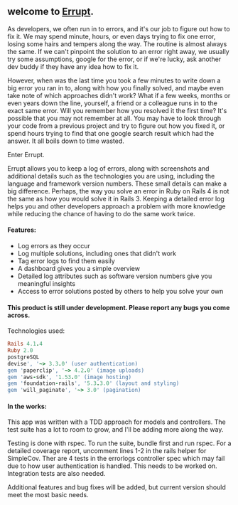 ## welcome to [Errupt](http://infinite-lake-6652.herokuapp.com/).


As developers, we often run in to errors, and it's our job to figure out how to fix it. We may spend minute, hours, or even days trying to fix one error, losing some hairs and tempers along the way. The routine is almost always the same. If we can't pinpoint the solution to an error right away, we usually try some assumptions, google for the error, or if we're lucky, ask another dev buddy if they have any idea how to fix it.

However, when was the last time you took a few minutes to write down a big error you ran in to, along with how you finally solved, and maybe even take note of which approaches didn't work? What if a few weeks, months or even years down the line, yourself, a friend or a colleague runs in to the exact same error. Will you remember how you resolved it the first time? It's possible that you may not remember at all. You may have to look through your code from a previous project and try to figure out how you fixed it, or spend hours trying to find that one google search result which had the answer. It all boils down to time wasted.

Enter Errupt.

Errupt allows you to keep a log of errors, along with screenshots and additional details such as the technologies you are using, including the language and framework version numbers. These small details can make a big difference. Perhaps, the way you solve an error in Ruby on Rails 4 is not the same as how you would solve it in Rails 3. Keeping a detailed error log helps you and other developers approach a problem with more knowledge while reducing the chance of having to do the same work twice.

#### Features:

* Log errors as they occur
* Log multiple solutions, including ones that didn't work
* Tag error logs to find them easily
* A dashboard gives you a simple overview
* Detailed log attributes such as software version numbers give you meaningful insights
* Access to error solutions posted by others to help you solve your own

#### This product is still under development. Please report any bugs you come across.

Technologies used:

``` ruby
Rails 4.1.4
Ruby 2.0
postgreSQL
devise', '~> 3.3.0' (user authentication)
gem 'paperclip', '~> 4.2.0' (image uploads)
gem 'aws-sdk', '1.53.0' (image hosting)
gem 'foundation-rails', '5.3.3.0' (layout and styling)
gem 'will_paginate', '~> 3.0' (pagination)
```

#### In the works:

This app was written with a TDD approach for models and controllers. The test suite has a lot to room to grow, and I'll be adding more along the way. 

Testing is done with rspec. To run the suite, bundle first and run rspec. For a detailed coverage report, uncomment lines 1-2 in the rails helper for SimpleCov. Ther are 4 tests in the errorlogs controller spec which may fail due to how user authentication is handled. This needs to be worked on. Integration tests are also needed.

Additional features and bug fixes will be added, but current version should meet the most basic needs.